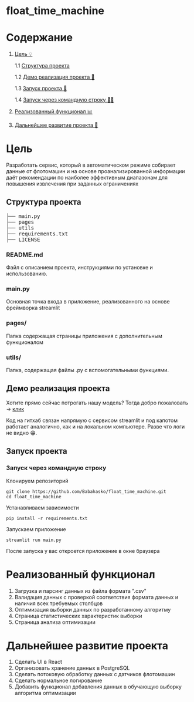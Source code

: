 # float_time_machine
# Содержание
1. [Цель 💡](#цель)
   
   1.1 [Структура проекта](#cтруктура-проекта)

   1.2 [Демо реализация проекта 🚀](#демо-реализация-проекта)

   1.3 [Запуск проекта 🧪](#запуск-проекта)

   1.4 [Запуск через командную строку 🕵️‍♂️](#запуск-через-командную-строку)
2. [Реализованный функционал 📊](#реализованный-функционал)
3. [Дальнейшее развитие проекта 🌱](#дальнейшее-развитие-проекта)

# Цель
Разработать сервис, который в автоматическом режиме собирает данные от флотомашин и на основе проанализированной информации
даёт рекомендации по наиболее эффективным диапазонам для повышения извлечения при заданных ограничениях

## Структура проекта
<pre>
├── main.py
├── pages
├── utils
├── requirements.txt
├── LICENSE
</pre>

### README.md
Файл с описанием проекта, инструкциями по установке и использованию.

### main.py
Основная точка входа в приложение, реализованного на основе фреймворка streamlit

### pages/
Папка содержащая страницы приложения с дополнительным функционалом

### utils/
Папка, содержащая файлы .py c вспомогательными функциями.

## Демо реализация проекта
Хотите прямо сейчас потрогать нашу модель? Тогда добро пожаловать -> [клик](https://babahasko-float-time-machine-main-m61dg6.streamlit.app/)

Код на гитхаб связан напрямую с сервисом streamlit и под капотом работает аналогично, как и на локальном компьютере. Разве что логи не видно 😁. 

## Запуск проекта

### Запуск через командную строку
Клонируем репозиторий
```shell
git clone https://github.com/Babahasko/float_time_machine.git
cd float_time_machine
```
Устанавливаем зависимости
```shell
pip install -r requirements.txt
```
Запускаем приложение
```shell
streamlit run main.py
```

После запуска у вас откроется приложение в окне браузера

# Реализованный функционал
1. Загрузка и парсинг данных из файла формата ".csv"
2. Валидация данных с проверкой соответствия формата данных и наличия всех требуемых столбцов
3. Оптимизация выборки данных по разработанному алгоритму
4. Страница статистических характеристик выборки
5. Страница анализа оптимизации

# Дальнейшее развитие проекта
1. Сделать UI в React
2. Организовать хранение данных в PostgreSQL
3. Сделать потоковую обработку данных с датчиков флотомашин
4. Сделать нормальное логирование
5. Добавить функционал добавления данных в обучающую выборку алгоритма оптимизации
